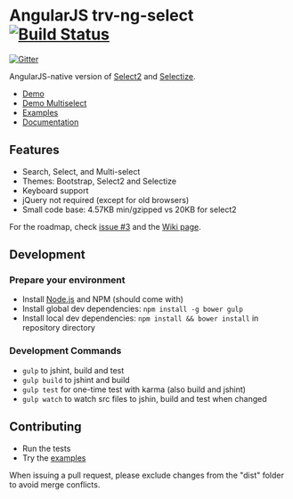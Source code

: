 # AngularJS trv-ng-select [![Build Status](https://travis-ci.org/angular-ui/ui-select.svg?branch=master)](https://travis-ci.org/angular-ui/ui-select)

[![Gitter](https://badges.gitter.im/Join%20Chat.svg)](https://gitter.im/angular-ui/ui-select?utm_source=badge&utm_medium=badge&utm_campaign=pr-badge&utm_content=badge)

AngularJS-native version of [Select2](http://ivaynberg.github.io/select2/) and [Selectize](http://brianreavis.github.io/selectize.js/).

- [Demo](http://plnkr.co/edit/a3KlK8dKH3wwiiksDSn2?p=preview)
- [Demo Multiselect](http://plnkr.co/edit/juqoNOt1z1Gb349XabQ2?p=preview)
- [Examples](https://github.com/angular-ui/ui-select/blob/master/examples)
- [Documentation](https://github.com/angular-ui/ui-select/wiki)


## Features

- Search, Select, and Multi-select
- Themes: Bootstrap, Select2 and Selectize
- Keyboard support
- jQuery not required (except for old browsers)
- Small code base: 4.57KB min/gzipped vs 20KB for select2

For the roadmap, check [issue #3](https://github.com/angular-ui/ui-select/issues/3) and the [Wiki page](https://github.com/angular-ui/ui-select/wiki/Roadmap).


## Development

### Prepare your environment
* Install [Node.js](http://nodejs.org/) and NPM (should come with)
* Install global dev dependencies: `npm install -g bower gulp`
* Install local dev dependencies: `npm install && bower install` in repository directory

### Development Commands

* `gulp` to jshint, build and test
* `gulp build` to jshint and build
* `gulp test` for one-time test with karma (also build and jshint)
* `gulp watch` to watch src files to jshin, build and test when changed

## Contributing

- Run the tests
- Try the [examples](https://github.com/angular-ui/ui-select/blob/master/examples)

When issuing a pull request, please exclude changes from the "dist" folder to avoid merge conflicts.
